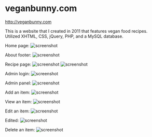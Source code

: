 veganbunny.com
==============

http://veganbunny.com

This is a website that I created in 2011 that features vegan food recipes. Utilized XHTML, CSS, jQuery, PHP, and a MySQL database.

Home page:
![screenshot](http://veganbunny.com/portfolio/images/veganbunny/home.png)

About footer:
![screenshot](http://veganbunny.com/portfolio/images/veganbunny/about.png)

Recipe page:
![screenshot](http://veganbunny.com/portfolio/images/veganbunny/recipe.png)
![screenshot](http://veganbunny.com/portfolio/images/veganbunny/instructions.png)

Admin login:
![screenshot](http://veganbunny.com/portfolio/images/veganbunny/login.png)

Admin panel:
![screenshot](http://veganbunny.com/portfolio/images/veganbunny/adminPanel.png)

Add an item:
![screenshot](http://veganbunny.com/portfolio/images/veganbunny/add.png)

View an item:
![screenshot](http://veganbunny.com/portfolio/images/veganbunny/view.png)

Edit an item:
![screenshot](http://veganbunny.com/portfolio/images/veganbunny/edit.png)

Edited:
![screenshot](http://veganbunny.com/portfolio/images/veganbunny/edited.png)

Delete an item:
![screenshot](http://veganbunny.com/portfolio/images/veganbunny/delete.png)

